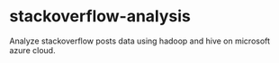 # stackoverflow-analysis

Analyze stackoverflow posts data using hadoop and hive on microsoft azure cloud.
